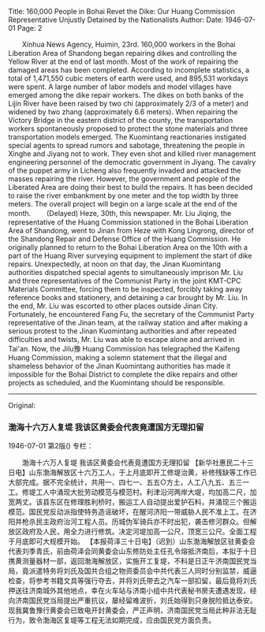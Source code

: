 Title: 160,000 People in Bohai Revet the Dike: Our Huang Commission Representative Unjustly Detained by the Nationalists
Author:
Date: 1946-07-01
Page: 2

　　Xinhua News Agency, Huimin, 23rd. 160,000 workers in the Bohai Liberation Area of Shandong began repairing dikes and controlling the Yellow River at the end of last month. Most of the work of repairing the damaged areas has been completed. According to incomplete statistics, a total of 1,471,550 cubic meters of earth were used, and 895,531 workdays were spent. A large number of labor models and model villages have emerged among the dike repair workers. The dikes on both banks of the Lijin River have been raised by two chi (approximately 2/3 of a meter) and widened by two zhang (approximately 6.6 meters). When repairing the Victory Bridge in the eastern district of the county, the transportation workers spontaneously proposed to protect the stone materials and three transportation models emerged. The Kuomintang reactionaries instigated special agents to spread rumors and sabotage, threatening the people in Xinghe and Jiyang not to work. They even shot and killed river management engineering personnel of the democratic government in Jiyang. The cavalry of the puppet army in Licheng also frequently invaded and attacked the masses repairing the river. However, the government and people of the Liberated Area are doing their best to build the repairs. It has been decided to raise the river embankment by one meter and the top width by three meters. The overall project will begin on a large scale at the end of the month.
　　(Delayed) Heze, 30th, this newspaper. Mr. Liu Jiqing, the representative of the Huang Commission stationed in the Bohai Liberation Area of Shandong, went to Jinan from Heze with Kong Lingrong, director of the Shandong Repair and Defense Office of the Huang Commission. He originally planned to return to the Bohai Liberation Area on the 10th with a part of the Huang River surveying equipment to implement the start of dike repairs. Unexpectedly, at noon on that day, the Jinan Kuomintang authorities dispatched special agents to simultaneously imprison Mr. Liu and three representatives of the Communist Party in the joint KMT-CPC Materials Committee, forcing them to be inspected, forcibly taking away reference books and stationery, and detaining a car brought by Mr. Liu. In the end, Mr. Liu was escorted to other places outside Jinan City. Fortunately, he encountered Fang Fu, the secretary of the Communist Party representative of the Jinan team, at the railway station and after making a serious protest to the Jinan Kuomintang authorities and after repeated difficulties and twists, Mr. Liu was able to escape alone and arrived in Tai'an. Now, the Jilu豫 Huang Commission has telegraphed the Kaifeng Huang Commission, making a solemn statement that the illegal and shameless behavior of the Jinan Kuomintang authorities has made it impossible for the Bohai District to complete the dike repairs and other projects as scheduled, and the Kuomintang should be responsible.



<hr /> 

Original: 


### 渤海十六万人复堤  我该区黄委会代表竟遭国方无理扣留

1946-07-01
第2版()
专栏：

　　渤海十六万人复堤
    我该区黄委会代表竟遭国方无理扣留
    【新华社惠民二十三日电】山东渤海解放区十六万工人，于上月底即开工修堤治黄，补修残缺等工作已大部完成。据不完全统计，共用一、四七一、五五○方土，人工八九五、五三一工。修堤工人中涌现大批劳动模范与模范村。利津沿河两岸大堤，均加高二尺，加宽两丈。该县东区在修理胜利桥时，搬运工人自动提出爱护石料，并涌现三个搬运模范。国民党反动派指使特务造谣破坏，在醒河济阳一带威胁人民不准上工。在济阳并枪杀民主政府治河工程人员。历城伪军骑兵亦不时出犯，袭击修河群众。但解放区政府及人民，用全力进行修筑。决定河堤加高一公尺，顶宽三公尺。全面工程于月底即可大规模开始。
    【本报荷泽三十日电】（迟到）山东渤海解放区驻黄委会代表刘季青氏，前由荷泽会同黄委会山东修防处主任孔令熔抵济南后，本拟于十日携黄测量器材一部，返回渤海解放区，实施开工复堤，不料是日正午济南国民党当局，竟派遣特务将刘氏及国共合组之物资委员会中共代表三人同时分别监禁，威逼检查，将参考书籍文具等强行夺去，并将刘氏带去之汽车一部扣留，最后竟将刘氏押送往济南城外其他地点，幸在火车站与济南小组中共代表秘书房夫遭遇发现，经向济南国民党当局提出严重抗议，屡经留难波折，刘氏始得到只身脱险抵达泰安。现我冀鲁豫行黄委会已致电开封黄委会，严正声明，济南国民党当局此种非法无耻行为，致令渤海区复堤等工程无法如期完成，应由国民党方面负责。
